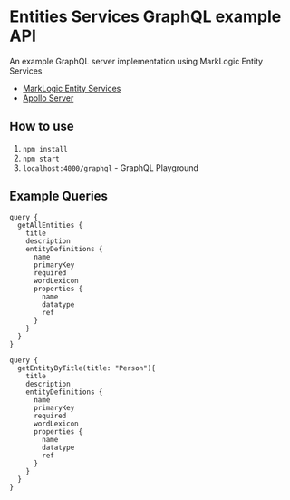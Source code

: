 # Entities Services GraphQL example API

An example GraphQL server implementation using MarkLogic Entity Services

- [MarkLogic Entity Services](https://docs.marklogic.com/guide/entity-services/getting-started)
- [Apollo Server](https://www.apollographql.com/docs/apollo-server/)

## How to use

1. `npm install`
2. `npm start`
3. `localhost:4000/graphql` - GraphQL Playground

## Example Queries

```
query {
  getAllEntities {
    title
    description
    entityDefinitions {
      name
      primaryKey
      required
      wordLexicon
      properties {
        name
        datatype
        ref
      }
    }
  }
}

query {
  getEntityByTitle(title: "Person"){
    title
    description
    entityDefinitions {
      name
      primaryKey
      required
      wordLexicon
      properties {
        name
        datatype
        ref
      }
    }
  }
}
```

